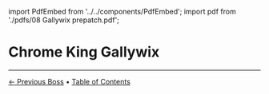 import PdfEmbed from '../../components/PdfEmbed';
import pdf from './pdfs/08 Gallywix prepatch.pdf';


# Chrome King Gallywix 
---

[← Previous Boss](./mugzee) • [Table of Contents](./)

<PdfEmbed src={pdf} />
